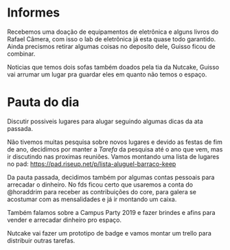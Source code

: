 # Informes

Recebemos uma doação de equipamentos de eletrônica e alguns livros do Rafael Câmera, com isso o lab de eletrônica já esta quase todo garantido.
Ainda precismos retirar algumas coisas no deposito dele, Guisso ficou de combinar.

Noticias que temos dois sofas também doados pela tia da Nutcake, Guisso vai arrumar um lugar pra guardar eles em quanto não temos o espaço.

# Pauta do dia

Discutir possiveis lugares para alugar seguindo algumas dicas da ata passada.

Não tivemos muitas pesquisa sobre novos lugares e devido as festas de fim de ano, decidimos por manter a *Tarefa* da pesquisa até o ano que vem, mas ir discutindo nas proximas reuniões.
Vamos montando uma lista de lugares no pad: https://pad.riseup.net/p/lista-aluguel-barraco-keep

Da pauta passada, decidimos também por algumas contas pessoais para arrecadar o dinheiro. No fds ficou certo que usaremos a conta do @horaddrim para receber as contribuições do core, para galera se acostumar com as mensalidades e já ir montando um caixa.

Também falamos sobre a Campus Party 2019 e fazer brindes e afins para vender e arrecadar dinheiro pro espaço.

Nutcake vai fazer um prototipo de badge e vamos montar um trello para distribuir outras tarefas.
